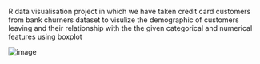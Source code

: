 R data visualisation project in which we have taken credit card customers from bank churners dataset to visulize the demographic of customers leaving and their relationship with the the given categorical and numerical features using boxplot


![image](https://github.com/user-attachments/assets/f8373a0d-fc38-4dab-a4b4-e512bf794278)
